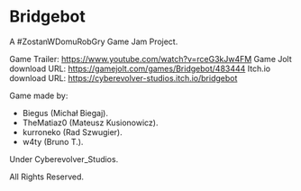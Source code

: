 # Bridgebot
A #ZostanWDomuRobGry Game Jam Project.

Game Trailer: https://www.youtube.com/watch?v=rceG3kJw4FM
Game Jolt download URL: https://gamejolt.com/games/Bridgebot/483444
Itch.io download URL: https://cyberevolver-studios.itch.io/bridgebot

Game made by:
- Biegus (Michał Biegaj).
- TheMatiaz0 (Mateusz Kusionowicz).
- kurroneko (Rad Szwugier).
- w4ty (Bruno T.).

Under Cyberevolver_Studios.

All Rights Reserved.
